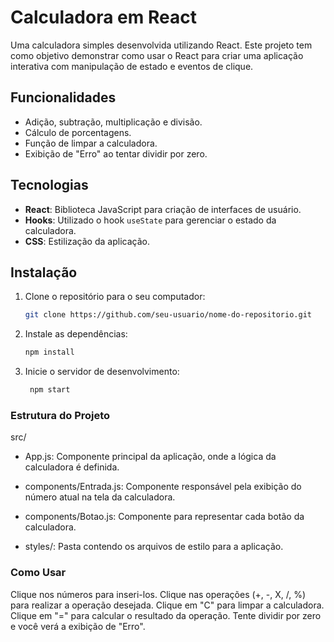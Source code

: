 
# Calculadora em React

Uma calculadora simples desenvolvida utilizando React. Este projeto tem como objetivo demonstrar como usar o React para criar uma aplicação interativa com manipulação de estado e eventos de clique.

## Funcionalidades

- Adição, subtração, multiplicação e divisão.
- Cálculo de porcentagens.
- Função de limpar a calculadora.
- Exibição de "Erro" ao tentar dividir por zero.

## Tecnologias

- **React**: Biblioteca JavaScript para criação de interfaces de usuário.
- **Hooks**: Utilizado o hook `useState` para gerenciar o estado da calculadora.
- **CSS**: Estilização da aplicação.

## Instalação

1. Clone o repositório para o seu computador:

   ```bash
   git clone https://github.com/seu-usuario/nome-do-repositorio.git

2. Instale as dependências:
     ```bash 
     npm install

3. Inicie o servidor de desenvolvimento:
    ```bash 
     npm start


### Estrutura do Projeto
src/
- App.js: Componente principal da aplicação, onde a lógica da calculadora é definida.

- components/Entrada.js: Componente responsável pela exibição do número atual na tela da calculadora.

- components/Botao.js: Componente para representar cada botão da calculadora.

- styles/: Pasta contendo os arquivos de estilo para a aplicação.

### Como Usar

Clique nos números para inseri-los.
Clique nas operações (+, -, X, /, %) para realizar a operação desejada.
Clique em "C" para limpar a calculadora.
Clique em "=" para calcular o resultado da operação.
Tente dividir por zero e você verá a exibição de "Erro".

